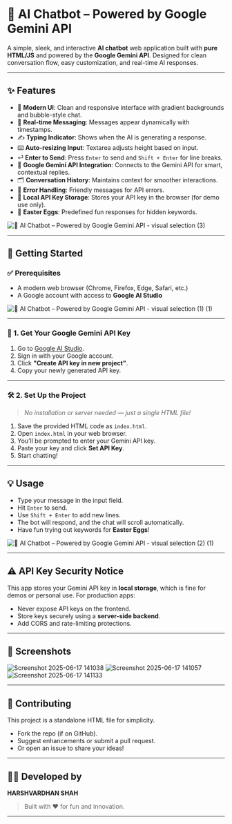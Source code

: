 # 🤖 AI Chatbot – Powered by Google Gemini API

A simple, sleek, and interactive **AI chatbot** web application built with **pure HTML/JS** and powered by the **Google Gemini API**. Designed for clean conversation flow, easy customization, and real-time AI responses.

---

## ✨ Features

- 🎨 **Modern UI**: Clean and responsive interface with gradient backgrounds and bubble-style chat.
- 💬 **Real-time Messaging**: Messages appear dynamically with timestamps.
- ✍️ **Typing Indicator**: Shows when the AI is generating a response.
- ⌨️ **Auto-resizing Input**: Textarea adjusts height based on input.
- ⏎ **Enter to Send**: Press `Enter` to send and `Shift + Enter` for line breaks.
- 🧠 **Google Gemini API Integration**: Connects to the Gemini API for smart, contextual replies.
- 🗂️ **Conversation History**: Maintains context for smoother interactions.
- 🚫 **Error Handling**: Friendly messages for API errors.
- 🔐 **Local API Key Storage**: Stores your API key in the browser (for demo use only).
- 🐣 **Easter Eggs**: Predefined fun responses for hidden keywords.

![🤖 AI Chatbot – Powered by Google Gemini API - visual selection (3)](https://github.com/user-attachments/assets/90a1b92c-667a-4b26-88cc-2f999419df35)


---

## 🚀 Getting Started

### ✅ Prerequisites
- A modern web browser (Chrome, Firefox, Edge, Safari, etc.)
- A Google account with access to **Google AI Studio**

![🤖 AI Chatbot – Powered by Google Gemini API - visual selection (1) (1)](https://github.com/user-attachments/assets/9f226aea-91f0-4840-899c-e8070cb69279)


---

### 🔑 1. Get Your Google Gemini API Key

1. Go to [Google AI Studio](https://makersuite.google.com/app).
2. Sign in with your Google account.
3. Click **"Create API key in new project"**.
4. Copy your newly generated API key.

---

### 🛠️ 2. Set Up the Project

> _No installation or server needed — just a single HTML file!_

1. Save the provided HTML code as `index.html`.
2. Open `index.html` in your web browser.
3. You’ll be prompted to enter your Gemini API key.
4. Paste your key and click **Set API Key**.
5. Start chatting!

---

## 💡 Usage

- Type your message in the input field.
- Hit `Enter` to send.
- Use `Shift + Enter` to add new lines.
- The bot will respond, and the chat will scroll automatically.
- Have fun trying out keywords for **Easter Eggs**!

![🤖 AI Chatbot – Powered by Google Gemini API - visual selection (2) (1)](https://github.com/user-attachments/assets/c0afdd53-2f70-455d-ae13-c1dadd4ce9cb)


---

## ⚠️ API Key Security Notice

This app stores your Gemini API key in **local storage**, which is fine for demos or personal use. For production apps:

- Never expose API keys on the frontend.
- Store keys securely using a **server-side backend**.
- Add CORS and rate-limiting protections.

---

## 📸 Screenshots


![Screenshot 2025-06-17 141038](https://github.com/user-attachments/assets/f006ac73-e71b-4fd7-bda8-ed3ecafb61ca)
![Screenshot 2025-06-17 141057](https://github.com/user-attachments/assets/0814d2f8-04eb-415d-8702-d7c766e32ae1)
![Screenshot 2025-06-17 141133](https://github.com/user-attachments/assets/2d7f2eba-1dec-40d5-b2a9-c8cc31e168cc)


---

## 🤝 Contributing

This project is a standalone HTML file for simplicity.

- Fork the repo (if on GitHub).
- Suggest enhancements or submit a pull request.
- Or open an issue to share your ideas!

---


## 👨‍💻 Developed by

**HARSHVARDHAN SHAH**

> Built with ❤️ for fun and innovation.

---
